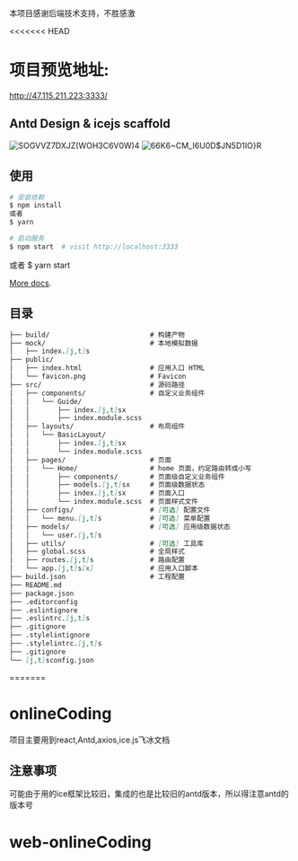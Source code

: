 本项目感谢后端技术支持，不胜感激

<<<<<<< HEAD
# 项目预览地址:
http://47.115.211.223:3333/
## Antd Design & icejs scaffold
![SOGVVZ7DXJZ(WOH3C6V0W)4](https://user-images.githubusercontent.com/101552308/229388522-35348f62-dbb5-414f-9f95-b5207aa2b542.png)
![66K6~CM_I6U0D$JN5D1IO}R](https://user-images.githubusercontent.com/101552308/229388526-6ab63419-3061-43ed-85ab-cc63992a0b65.png)

## 使用

```bash
# 安装依赖
$ npm install
或者
$ yarn 

# 启动服务
$ npm start  # visit http://localhost:3333
```
或者
$ yarn start

[More docs](https://ice.work/docs/guide/about).

## 目录

```md
├── build/                         # 构建产物
├── mock/                          # 本地模拟数据
│   ├── index.[j,t]s
├── public/
│   ├── index.html                 # 应用入口 HTML
│   └── favicon.png                # Favicon
├── src/                           # 源码路径
│   ├── components/                # 自定义业务组件
│   │   └── Guide/
│   │       ├── index.[j,t]sx
│   │       ├── index.module.scss
│   ├── layouts/                   # 布局组件
│   │   └── BasicLayout/
│   │       ├── index.[j,t]sx
│   │       └── index.module.scss
│   ├── pages/                     # 页面
│   │   └── Home/                  # home 页面，约定路由转成小写
│   │       ├── components/        # 页面级自定义业务组件
│   │       ├── models.[j,t]sx     # 页面级数据状态
│   │       ├── index.[j,t]sx      # 页面入口
│   │       └── index.module.scss  # 页面样式文件
│   ├── configs/                   # [可选] 配置文件
│   │   └── menu.[j,t]s            # [可选] 菜单配置
│   ├── models/                    # [可选] 应用级数据状态
│   │   └── user.[j,t]s
│   ├── utils/                     # [可选] 工具库
│   ├── global.scss                # 全局样式
│   ├── routes.[j,t]s              # 路由配置
│   └── app.[j,t]s[x]              # 应用入口脚本
├── build.json                     # 工程配置
├── README.md
├── package.json
├── .editorconfig
├── .eslintignore
├── .eslintrc.[j,t]s
├── .gitignore
├── .stylelintignore
├── .stylelintrc.[j,t]s
├── .gitignore
└── [j,t]sconfig.json
```
=======
# onlineCoding
项目主要用到react,Antd,axios,ice.js飞冰文档


## 注意事项
可能由于用的ice框架比较旧，集成的也是比较旧的antd版本，所以得注意antd的版本号
# web-onlineCoding
